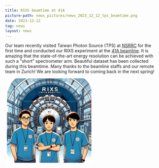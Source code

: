 ```yaml
---
title: RIXS beamtime at 41A
picture-path: news_pictures/news_2023_12_12_tps_beamtime.png
date: 2023-12-12
tag: news
layout: news
---
```


Our team recently visited Taiwan Photon Source (TPS) at <a href="https://www.nsrrc.org.tw/">NSRRC</a> for the first time and conducted our RIXS experiment at the <a href="https://tpsbl.nsrrc.org.tw/bd_page.aspx?lang=en&pid=1051&port=41A">41A beamline</a>. It is amazing that the state-of-the-art energy resolution can be achieved with such a "short" spectrometer arm. Beautiful dataset has been collected during this beamtime. Many thanks to the beamline staffs and our remote team in Zurich! We are looking forward to coming back in the next spring!

<img src="/assets/news_pictures/tps_gpt.jpg" style="max-width:20em;">